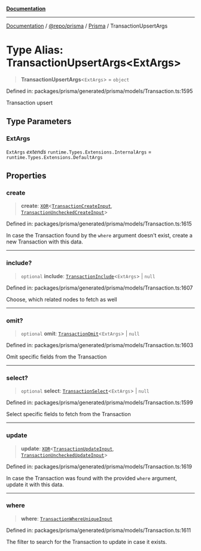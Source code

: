 [**Documentation**](../../../../../README.md)

***

[Documentation](../../../../../README.md) / [@repo/prisma](../../../README.md) / [Prisma](../README.md) / TransactionUpsertArgs

# Type Alias: TransactionUpsertArgs\<ExtArgs\>

> **TransactionUpsertArgs**\<`ExtArgs`\> = `object`

Defined in: packages/prisma/generated/prisma/models/Transaction.ts:1595

Transaction upsert

## Type Parameters

### ExtArgs

`ExtArgs` *extends* `runtime.Types.Extensions.InternalArgs` = `runtime.Types.Extensions.DefaultArgs`

## Properties

### create

> **create**: [`XOR`](XOR.md)\<[`TransactionCreateInput`](TransactionCreateInput.md), [`TransactionUncheckedCreateInput`](TransactionUncheckedCreateInput.md)\>

Defined in: packages/prisma/generated/prisma/models/Transaction.ts:1615

In case the Transaction found by the `where` argument doesn't exist, create a new Transaction with this data.

***

### include?

> `optional` **include**: [`TransactionInclude`](TransactionInclude.md)\<`ExtArgs`\> \| `null`

Defined in: packages/prisma/generated/prisma/models/Transaction.ts:1607

Choose, which related nodes to fetch as well

***

### omit?

> `optional` **omit**: [`TransactionOmit`](TransactionOmit.md)\<`ExtArgs`\> \| `null`

Defined in: packages/prisma/generated/prisma/models/Transaction.ts:1603

Omit specific fields from the Transaction

***

### select?

> `optional` **select**: [`TransactionSelect`](TransactionSelect.md)\<`ExtArgs`\> \| `null`

Defined in: packages/prisma/generated/prisma/models/Transaction.ts:1599

Select specific fields to fetch from the Transaction

***

### update

> **update**: [`XOR`](XOR.md)\<[`TransactionUpdateInput`](TransactionUpdateInput.md), [`TransactionUncheckedUpdateInput`](TransactionUncheckedUpdateInput.md)\>

Defined in: packages/prisma/generated/prisma/models/Transaction.ts:1619

In case the Transaction was found with the provided `where` argument, update it with this data.

***

### where

> **where**: [`TransactionWhereUniqueInput`](TransactionWhereUniqueInput.md)

Defined in: packages/prisma/generated/prisma/models/Transaction.ts:1611

The filter to search for the Transaction to update in case it exists.
